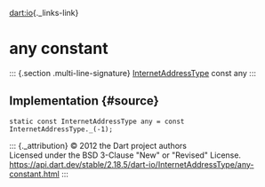 [dart:io](../../dart-io/dart-io-library){._links-link}

any constant
============

::: {.section .multi-line-signature}
[InternetAddressType](../internetaddresstype-class) const any
:::

Implementation {#source}
--------------

``` {.language-dart data-language="dart"}
static const InternetAddressType any = const InternetAddressType._(-1);
```

::: {._attribution}
© 2012 the Dart project authors\
Licensed under the BSD 3-Clause \"New\" or \"Revised\" License.\
<https://api.dart.dev/stable/2.18.5/dart-io/InternetAddressType/any-constant.html>
:::
